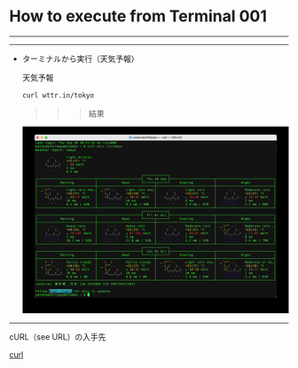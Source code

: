 # How to execute from Terminal 001

---

---

- ターミナルから実行（天気予報）
    
    天気予報
    
    ```bash
    curl wttr.in/tokyo
    ```
    
    >>> 結果
    
    ![IMGSS 2021-09-30 21.08.42.jpg](IMG/IMGSS_2021-09-30_21.08.42.jpg)
    

---

cURL（see URL）の入手先

[curl](https://curl.se)